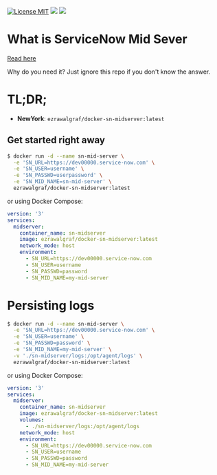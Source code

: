[![License MIT](https://img.shields.io/badge/license-ISC-blue.svg)](https://opensource.org/licenses/ISC) [![](https://img.shields.io/docker/pulls/andrekosak/sn-midserver.svg)](https://hub.docker.com/r/andrekosak/sn-midserver 'DockerHub') [![](https://ga-beacon.appspot.com/UA-82522402-3/readme?pixel)](https://github.com/igrigorik/ga-beacon)

# What is ServiceNow Mid Sever

[Read here](https://docs.servicenow.com/bundle/newyork-servicenow-platform/page/product/mid-server/concept/mid-server-landing.html)

Why do you need it? Just ignore this repo if you don't know the answer.

# TL;DR;

* **NewYork**: `ezrawalgraf/docker-sn-midserver:latest`



## Get started right away

```bash
$ docker run -d --name sn-mid-server \
  -e 'SN_URL=https://dev00000.service-now.com' \
  -e 'SN_USER=username' \
  -e 'SN_PASSWD=userpassword' \
  -e 'SN_MID_NAME=sn-mid-server' \
  ezrawalgraf/docker-sn-midserver:latest
```

or using Docker Compose:

```yaml
version: '3'
services:
  midserver:
    container_name: sn-midserver
    image: ezrawalgraf/docker-sn-midserver:latest
    network_mode: host
    environment:
      - SN_URL=https://dev00000.service-now.com
      - SN_USER=username
      - SN_PASSWD=password
      - SN_MID_NAME=my-mid-server
```

# Persisting logs

```bash
$ docker run -d --name sn-mid-server \
  -e 'SN_URL=https://dev00000.service-now.com' \
  -e 'SN_USER=username' \
  -e 'SN_PASSWD=password' \
  -e 'SN_MID_NAME=my-mid-server' \
  -v './sn-midserver/logs:/opt/agent/logs' \
  ezrawalgraf/docker-sn-midserver:latest
```

or using Docker Compose:

```yaml
version: '3'
services:
  midserver:
    container_name: sn-midserver
    image: ezrawalgraf/docker-sn-midserver:latest
    volumes:
      - ./sn-midserver/logs:/opt/agent/logs
    network_mode: host
    environment:
      - SN_URL=https://dev00000.service-now.com
      - SN_USER=username
      - SN_PASSWD=password
      - SN_MID_NAME=my-mid-server
```
